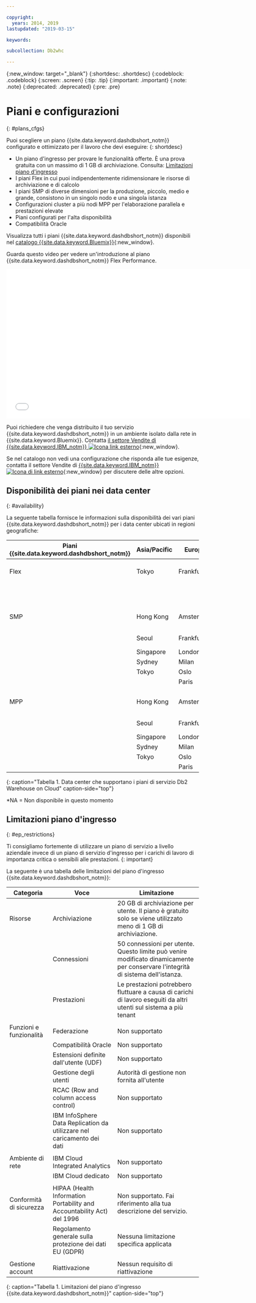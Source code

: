 ```yaml
---

copyright:
  years: 2014, 2019
lastupdated: "2019-03-15"

keywords:

subcollection: Db2whc

---
```


<!-- Attribute definitions --> 
{:new_window: target="_blank"}
{:shortdesc: .shortdesc}
{:codeblock: .codeblock}
{:screen: .screen}
{:tip: .tip}
{:important: .important}
{:note: .note}
{:deprecated: .deprecated}
{:pre: .pre}

# Piani e configurazioni
{: #plans_cfgs}

Puoi scegliere un piano {{site.data.keyword.dashdbshort_notm}} configurato e ottimizzato per il lavoro che devi eseguire:
{: shortdesc}

   * Un piano d'ingresso per provare le funzionalità offerte. È una prova gratuita con un massimo di 1 GB di archiviazione. Consulta: [Limitazioni piano d'ingresso](#ep_restrictions)
   * I piani Flex in cui puoi indipendentemente ridimensionare le risorse di archiviazione e di calcolo
   * I piani SMP di diverse dimensioni per la produzione, piccolo, medio e grande, consistono in un singolo nodo e una singola istanza
   * Configurazioni cluster a più nodi MPP per l'elaborazione parallela e prestazioni elevate
   * Piani configurati per l'alta disponibilità
   * Compatibilità Oracle

Visualizza tutti i piani {{site.data.keyword.dashdbshort_notm}} disponibili nel [catalogo {{site.data.keyword.Bluemix}}](https://cloud.ibm.com/catalog/services/db2-warehouse){:new_window}.
<!--   * Plans configured for data warehouse and online analytical processing (OLAP) workloads: [{{site.data.keyword.dashdbshort_notm}}](https://console.bluemix.net/catalog/services/db2-warehouse){:new_window} -->
<!--   * Plans configured for high-speed, transactional processing (OLTP): [{{site.data.keyword.dashdbshort_notm}} for Transactions](https://console.ng.bluemix.net/catalog/services/dashdb-for-transactions-sql-database){:new_window} -->

Guarda questo video per vedere un'introduzione al piano {{site.data.keyword.dashdbshort_notm}} Flex Performance.

<iframe class="embed-responsive-item" id="youtubeplayer" title="Creating a connection from Cognos Analytics" type="text/html" width="640" height="390" src="//www.youtube.com/embed/59PKSnzNQAg?rel=0" frameborder="0" webkitallowfullscreen mozallowfullscreen allowfullscreen> </iframe>

Puoi richiedere che venga distribuito il tuo servizio {{site.data.keyword.dashdbshort_notm}} in un ambiente isolato dalla rete in {{site.data.keyword.Bluemix}}. Contatta [il settore Vendite di {{site.data.keyword.IBM_notm}} ![Icona link esterno](../../icons/launch-glyph.svg "Icona link esterno")](https://www.ibm.com/connect/ibm/us/en/?lnk=fcw){:new_window}.

Se nel catalogo non vedi una configurazione che risponda alle tue esigenze, contatta il settore Vendite di [{{site.data.keyword.IBM_notm}} ![Icona di link esterno](../../icons/launch-glyph.svg "Icona di link esterno")](https://www.ibm.com/connect/ibm/us/en/?lnk=fcw){:new_window} per discutere delle altre opzioni.

## Disponibilità dei piani nei data center
{: #availability}

La seguente tabella fornisce le informazioni sulla disponibilità dei vari piani {{site.data.keyword.dashdbshort_notm}} per i data center ubicati in regioni geografiche:

| Piani {{site.data.keyword.dashdbshort_notm}} | Asia/Pacific | Europe    | North/Central America     | South America |
|------------------------------|--------------|-----------|---------------------------|---------------|
| Flex                         | Tokyo        | Frankfurt | Washington D.C. (us-east) | *NA           |
|                              |              |           | Dallas (us-south)         |               |  
|      |||||
| SMP                          | Hong Kong    | Amsterdam | Washington D.C. (us-east) | Sao Paulo     |
|                              | Seoul        | Frankfurt | Dallas (us-south)         |               | 
|                              | Singapore    | London    | Montréal                  |               | 
|                              | Sydney       | Milan     | Querétaro                 |               | 
|                              | Tokyo        | Oslo      | Toronto                   |               | 
|                              |              | Paris     |                           |               |
|      |||||
| MPP                          | Hong Kong    | Amsterdam | Washington D.C. (us-east) | Sao Paulo     |
|                              | Seoul        | Frankfurt | Dallas (us-south)         |               | 
|                              | Singapore    | London    | Montréal                  |               | 
|                              | Sydney       | Milan     | Querétaro                 |               | 
|                              | Tokyo        | Oslo      | Toronto                   |               | 
|                              |              | Paris     |                           |               |
{: caption="Tabella 1. Data center che supportano i piani di servizio Db2 Warehouse on Cloud" caption-side="top"}

*NA = Non disponibile in questo momento

## Limitazioni piano d'ingresso
{: #ep_restrictions}

Ti consigliamo fortemente di utilizzare un piano di servizio a livello aziendale invece di un piano di servizio d'ingresso per i carichi di lavoro di importanza critica o sensibili alle prestazioni. 
{: important}

La seguente è una tabella delle limitazioni del piano d'ingresso {{site.data.keyword.dashdbshort_notm}}:

| Categoria | Voce | Limitazione | 
|----------|------|-------------|
| Risorse | Archiviazione | 20 GB di archiviazione per utente. Il piano è gratuito solo se viene utilizzato meno di 1 GB di archiviazione. |
|  | Connessioni | 50 connessioni per utente. Questo limite può venire modificato dinamicamente per conservare l'integrità di sistema dell'istanza. |
|  | Prestazioni | Le prestazioni potrebbero fluttuare a causa di carichi di lavoro eseguiti da altri utenti sul sistema a più tenant |
|  |  |
| Funzioni e funzionalità | Federazione | Non supportato |
|  | Compatibilità Oracle | Non supportato |
|  | Estensioni definite dall'utente (UDF) | Non supportato |
|  | Gestione degli utenti | Autorità di gestione non fornita all'utente |
|  | RCAC (Row and column access control) | Non supportato |
|  | IBM InfoSphere Data Replication da utilizzare nel caricamento dei dati | Non supportato |
|  |  |
| Ambiente di rete | IBM Cloud Integrated Analytics | Non supportato |
|  | IBM Cloud dedicato | Non supportato |
|  |  |
| Conformità di sicurezza | HIPAA (Health Information Portability and Accountability Act) del 1996 | Non supportato. Fai riferimento alla tua descrizione del servizio. |
|  | Regolamento generale sulla protezione dei dati EU (GDPR) | Nessuna limitazione specifica applicata |
|  |  |
| Gestione account | Riattivazione | Nessun requisito di riattivazione |
{: caption="Tabella 1. Limitazioni del piano d'ingresso {{site.data.keyword.dashdbshort_notm}}" caption-side="top"}
